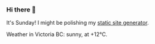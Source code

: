 ### Hi there :wave:

It's Sunday! I might be polishing my [static site generator](https://github.com/bewuethr/pandoc-bash-blog).

Weather in Victoria BC: sunny, at +12°C.

